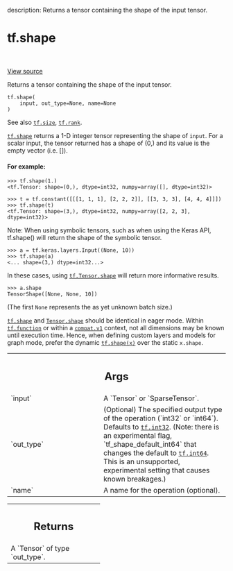 description: Returns a tensor containing the shape of the input tensor.

<div itemscope itemtype="http://developers.google.com/ReferenceObject">
<meta itemprop="name" content="tf.shape" />
<meta itemprop="path" content="Stable" />
</div>

# tf.shape

<!-- Insert buttons and diff -->

<table class="tfo-notebook-buttons tfo-api nocontent" align="left">

</table>

<a target="_blank" class="external" href="/code/stable/tensorflow/python/ops/array_ops.py">View source</a>



Returns a tensor containing the shape of the input tensor.


<pre class="devsite-click-to-copy prettyprint lang-py tfo-signature-link">
<code>tf.shape(
    input, out_type=None, name=None
)
</code></pre>



<!-- Placeholder for "Used in" -->

See also <a href="../tf/size.md"><code>tf.size</code></a>, <a href="../tf/rank.md"><code>tf.rank</code></a>.

<a href="../tf/shape.md"><code>tf.shape</code></a> returns a 1-D integer tensor representing the shape of `input`.
For a scalar input, the tensor returned has a shape of (0,) and its value is
the empty vector (i.e. []).

#### For example:



```
>>> tf.shape(1.)
<tf.Tensor: shape=(0,), dtype=int32, numpy=array([], dtype=int32)>
```

```
>>> t = tf.constant([[[1, 1, 1], [2, 2, 2]], [[3, 3, 3], [4, 4, 4]]])
>>> tf.shape(t)
<tf.Tensor: shape=(3,), dtype=int32, numpy=array([2, 2, 3], dtype=int32)>
```

Note: When using symbolic tensors, such as when using the Keras API,
tf.shape() will return the shape of the symbolic tensor.

```
>>> a = tf.keras.layers.Input((None, 10))
>>> tf.shape(a)
<... shape=(3,) dtype=int32...>
```

In these cases, using <a href="../tf/Tensor.md#shape"><code>tf.Tensor.shape</code></a> will return more informative results.

```
>>> a.shape
TensorShape([None, None, 10])
```

(The first `None` represents the as yet unknown batch size.)

<a href="../tf/shape.md"><code>tf.shape</code></a> and <a href="../tf/Tensor.md#shape"><code>Tensor.shape</code></a> should be identical in eager mode.  Within
<a href="../tf/function.md"><code>tf.function</code></a> or within a <a href="../tf/compat/v1.md"><code>compat.v1</code></a> context, not all dimensions may be
known until execution time. Hence, when defining custom layers and models
for graph mode, prefer the dynamic <a href="../tf/shape.md"><code>tf.shape(x)</code></a> over the static `x.shape`.

<!-- Tabular view -->
 <table class="responsive fixed orange">
<colgroup><col width="214px"><col></colgroup>
<tr><th colspan="2"><h2 class="add-link">Args</h2></th></tr>

<tr>
<td>
`input`<a id="input"></a>
</td>
<td>
A `Tensor` or `SparseTensor`.
</td>
</tr><tr>
<td>
`out_type`<a id="out_type"></a>
</td>
<td>
(Optional) The specified output type of the operation (`int32` or
`int64`). Defaults to <a href="../tf.md#int32"><code>tf.int32</code></a>. (Note: there is an experimental
flag, `tf_shape_default_int64` that changes the default to <a href="../tf.md#int64"><code>tf.int64</code></a>.
This is an unsupported, experimental setting that causes known breakages.)
</td>
</tr><tr>
<td>
`name`<a id="name"></a>
</td>
<td>
A name for the operation (optional).
</td>
</tr>
</table>



<!-- Tabular view -->
 <table class="responsive fixed orange">
<colgroup><col width="214px"><col></colgroup>
<tr><th colspan="2"><h2 class="add-link">Returns</h2></th></tr>
<tr class="alt">
<td colspan="2">
A `Tensor` of type `out_type`.
</td>
</tr>

</table>

